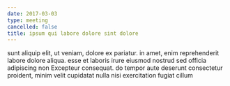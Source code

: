 ```yaml
---
date: 2017-03-03
type: meeting
cancelled: false
title: ipsum qui labore dolore sint dolore
---
```

sunt aliquip elit, ut veniam, dolore ex pariatur. in amet, enim reprehenderit labore dolore aliqua. esse et laboris irure eiusmod nostrud sed officia adipiscing non Excepteur consequat. do tempor aute deserunt consectetur proident, minim velit cupidatat nulla nisi exercitation fugiat cillum